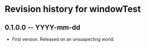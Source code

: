 # Revision history for windowTest

## 0.1.0.0  -- YYYY-mm-dd

* First version. Released on an unsuspecting world.
